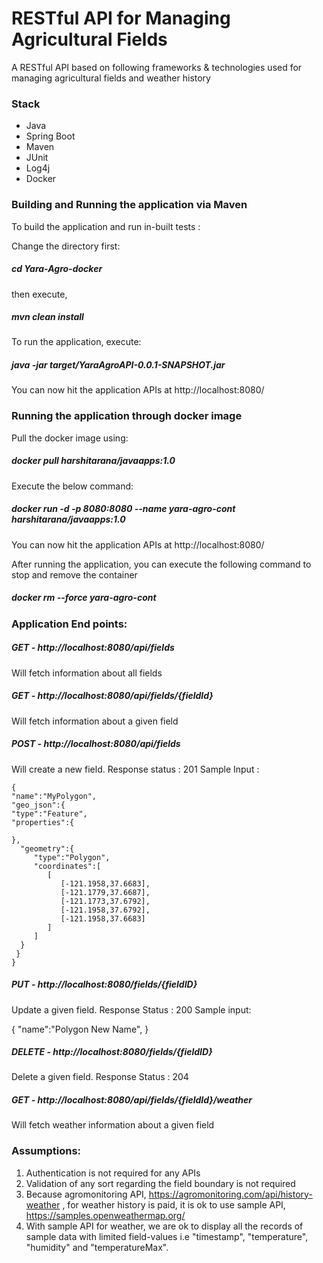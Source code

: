 # RESTful API for Managing Agricultural Fields

A RESTful API based on following frameworks & technologies used for managing agricultural fields and weather history

### Stack
- Java
- Spring Boot 
- Maven
- JUnit
- Log4j
- Docker

### Building and Running the application via Maven

To build the application and run in-built tests :

Change the directory first:
##### cd Yara-Agro-docker

then execute,

##### mvn clean install

To run the application, execute:

##### java -jar target/YaraAgroAPI-0.0.1-SNAPSHOT.jar
You can now hit the application APIs at http://localhost:8080/

### Running the application through docker image

Pull the docker image using:

##### docker pull harshitarana/javaapps:1.0

Execute the below command:

##### docker run -d -p 8080:8080 --name yara-agro-cont harshitarana/javaapps:1.0

You can now hit the application APIs at http://localhost:8080/

After running the application, you can execute the following command to stop and remove the container

##### docker rm --force yara-agro-cont


### Application End points:

##### GET - http://localhost:8080/api/fields

Will fetch information about all fields

##### GET - http://localhost:8080/api/fields/{fieldId}

Will fetch information about a given field

##### POST - http://localhost:8080/api/fields

Will create a new field. 
Response status : 201
Sample Input :

           
    {
    "name":"MyPolygon",
    "geo_json":{
    "type":"Feature",
    "properties":{
    
    },
      "geometry":{
         "type":"Polygon",
         "coordinates":[
            [
               [-121.1958,37.6683],
               [-121.1779,37.6687],
               [-121.1773,37.6792],
               [-121.1958,37.6792],
               [-121.1958,37.6683]
            ]
         ]
      }
     }
    }
   
 

##### PUT - http://localhost:8080/fields/{fieldID}

Update a given field. 
Response Status : 200
Sample input:

{
   "name":"Polygon New Name",
}

##### DELETE - http://localhost:8080/fields/{fieldID}
Delete a given field.
Response Status : 204

##### GET - http://localhost:8080/api/fields/{fieldId}/weather

Will fetch weather information about a given field


### Assumptions: 

1. Authentication is not required for any APIs
2. Validation of any sort regarding the field boundary is not required
3. Because agromonitoring API, https://agromonitoring.com/api/history-weather , for weather history is paid, it is ok to use sample API, https://samples.openweathermap.org/
4. With sample API for weather, we are ok to display all the records of sample data with limited field-values i.e "timestamp", "temperature", "humidity" and "temperatureMax".
